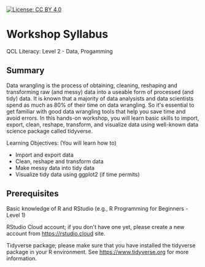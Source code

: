 
[![License: CC BY 4.0](https://licensebuttons.net/l/by/4.0/80x15.png)](https://creativecommons.org/licenses/by/4.0/)

# Workshop Syllabus 

QCL Literacy: Level 2 - Data, Progamming

## Summary

Data wrangling is the process of obtaining, cleaning, reshaping and transforming raw (and messy) data into a useable form of processed (and tidy) data. It is known that a majority of data analysists and data scientists spend as much as 80% of their time on data wrangling. So it's essential to get familiar with good data wrangling tools that help you save time and avoid errors. In this hands-on workshop, you will learn basic skills to import, export, clean, reshape, transform, and visualize data using well-known data science package called tidyverse.

Learning Objectives: (You will learn how to)

- Import and export data
- Clean, reshape and transform data
- Make messy data into tidy data
- Visualize tidy data using ggplot2 (if time permits)

## Prerequisites

Basic knowledge of R and RStudio (e.g., R Programming for Beginners - Level 1)

RStudio Cloud account; if you don't have one yet, please create a new account from https://rstudio.cloud site.

Tidyverse package; please make sure that you have installed the tidyverse package in your R environment. See https://www.tidyverse.org for more information.
